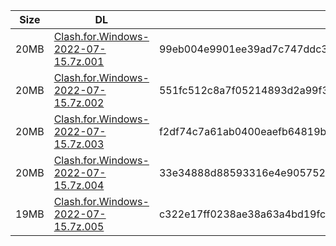 |    Size   |     DL  | sha512sum |
|  ---  |  ---  |  ---  |
| 20MB | [Clash.for.Windows-2022-07-15.7z.001](https://cdn.jsdelivr.net/gh/mainians/cfw_m1@main/Clash.for.Windows-2022-07-15.7z.001) | 99eb004e9901ee39ad7c747ddc36f4f92c1865e25d2634fb241d1b94bf04f2093bdb6428d3a419538b715638618d650db220ff1ac9eb51bbb5507fad59fe0c3c |
| 20MB | [Clash.for.Windows-2022-07-15.7z.002](https://cdn.jsdelivr.net/gh/mainians/cfw_m1@main/Clash.for.Windows-2022-07-15.7z.002) | 551fc512c8a7f05214893d2a99f3edc7768d8ecf628fcf29a4707588822af98fd7b1f10b3d54ee71fdad3ce9adfed97d270075e0f97996af9b30b39294566be6 |
| 20MB | [Clash.for.Windows-2022-07-15.7z.003](https://cdn.jsdelivr.net/gh/mainians/cfw_m1@main/Clash.for.Windows-2022-07-15.7z.003) | f2df74c7a61ab0400eaefb64819b90fc3c5b4657a9bb2cef4fd47331b53ca3935ef289466679b0b8dbbfee60b9cbd8f9d4323eb8807c4eaa9824cf3047c4e202 |
| 20MB | [Clash.for.Windows-2022-07-15.7z.004](https://cdn.jsdelivr.net/gh/mainians/cfw_m1@main/Clash.for.Windows-2022-07-15.7z.004) | 33e34888d88593316e4e905752da5886e5821b796adab6dc7b1a05427eecf05947ec24acbcc53864c6509147ad89b4c7e98f0a2d687d4685979ecbf11682066c |
| 19MB | [Clash.for.Windows-2022-07-15.7z.005](https://cdn.jsdelivr.net/gh/mainians/cfw_m1@main/Clash.for.Windows-2022-07-15.7z.005) | c322e17ff0238ae38a63a4bd19fc123c901d20b846be9945d373fef5a6207020eb106f4c30b53fcacdd4107d1a03cbd0c55d38c992224fa8a107b85e3d3ca211 |
